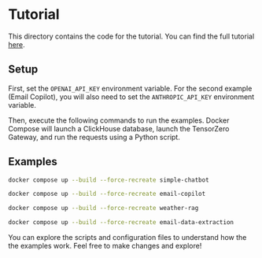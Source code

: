# Tutorial

This directory contains the code for the tutorial.
You can find the full tutorial [here](https://www.tensorzero.com/docs/gateway/tutorial/).

## Setup

First, set the `OPENAI_API_KEY` environment variable.
For the second example (Email Copilot), you will also need to set the `ANTHROPIC_API_KEY` environment variable.

Then, execute the following commands to run the examples.
Docker Compose will launch a ClickHouse database, launch the TensorZero Gateway, and run the requests using a Python script.

## Examples

```bash
docker compose up --build --force-recreate simple-chatbot
```

```bash
docker compose up --build --force-recreate email-copilot
```

```bash
docker compose up --build --force-recreate weather-rag
```

```bash
docker compose up --build --force-recreate email-data-extraction
```

You can explore the scripts and configuration files to understand how the the examples work.
Feel free to make changes and explore!
